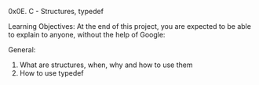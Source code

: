 0x0E. C - Structures, typedef


Learning Objectives:
At the end of this project, you are expected to be able to explain to anyone, without the help of Google:

General:
1. What are structures, when, why and how to use them
2. How to use typedef
